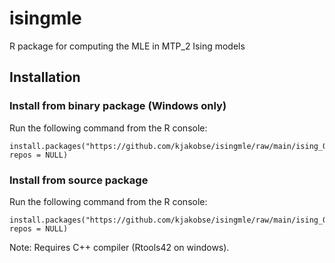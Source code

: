 # isingmle
R package for computing the MLE in MTP_2 Ising models
## Installation
### Install from binary package (Windows only)
Run the following command from the R console:
```
install.packages("https://github.com/kjakobse/isingmle/raw/main/ising_0.2.1.zip", repos = NULL)
```

### Install from source package
Run the following command from the R console:
```
install.packages("https://github.com/kjakobse/isingmle/raw/main/ising_0.2.1.tar.gz", repos = NULL)
```
Note: Requires C++ compiler (Rtools42 on windows).
